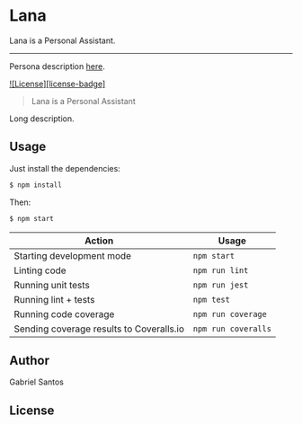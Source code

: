 # Lana

Lana is a Personal Assistant.

---

Persona description [here](PERSONA.md).

[![License][license-badge]][license-url]

> Lana is a Personal Assistant

Long description.

## Usage

Just install the dependencies:

```bash
$ npm install
```

Then:

```bash
$ npm start
```

| Action                                   | Usage               |
|------------------------------------------|---------------------|
| Starting development mode                | `npm start`         |
| Linting code                             | `npm run lint`      |
| Running unit tests                       | `npm run jest`      |
| Running lint + tests                     | `npm test`          |
| Running code coverage                    | `npm run coverage`  |
| Sending coverage results to Coveralls.io | `npm run coveralls` |

## Author

Gabriel Santos

## License

[license-url]: https://opensource.org/licenses/MIT
